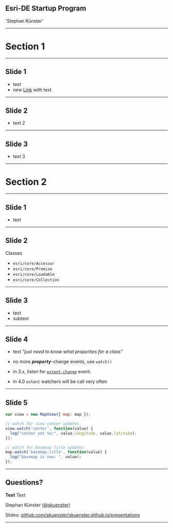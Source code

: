 <!-- .slide: class="title" -->

## Esri-DE Startup Program

'Stephan Künster'

---

<!-- .slide: class="agenda" 

## Agenda

- A
- B
- C

---
-->

<!-- .slide: class="section" -->

# Section 1

---

## Slide 1

- text
- new [Link](//www.arcgis.com) with text

---

## Slide 2

- text 2

---

## Slide 3

- text 3

---

<!-- .slide: class="section" -->

# Section 2

---

## Slide 1

- text

---

## Slide 2

Classes
- `esri/core/Accessor`
- `esri/core/Promise`
- `esri/core/Loadable`
- `esri/core/Collection`

---

## Slide 3

- text
 - subtext

---

## Slide 4

- text _"just need to know what properties for a class"_

- no more **_property_**-change events, use `watch()`
- in 3.x, listen for [`extent-change`](https://developers.arcgis.com/javascript/jsapi/map-amd.html#event-extent-change) event.
- in 4.0 `extent` watchers will be call very often

---

## Slide 5


```js
var view = new MapView({ map: map });

// watch for view center updates
view.watch('center', function(value) {
  log("center set to:", value.longitude, value.latitude);
});

// watch for basemap title updates
map.watch('basemap.title', function(value) {
  log("basemap is now: ", value);
});
```

---


## Questions?

**Text** Text

Stephan Künster ([@skuenster](https://twitter.com/skuenster))

Slides: [github.com/skuenster/skuenster.github.io/presentations](https://github.com/skuenster/skuenster.github.io/presentations)

---


<!-- .slide: class="end" -->
